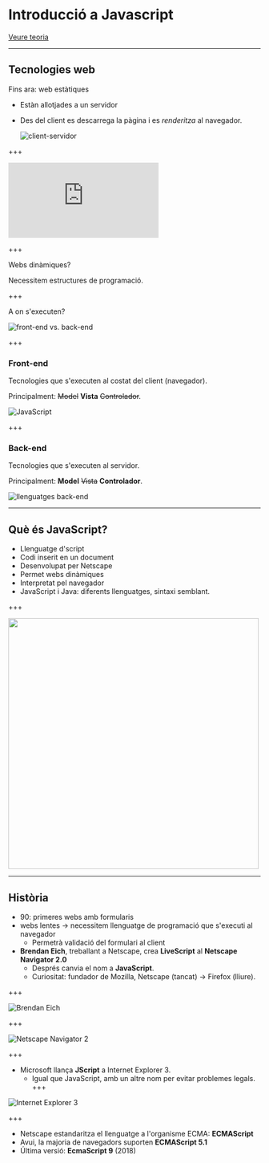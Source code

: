Introducció a Javascript
======================

[Veure teoria](https://jrodr236.github.io/DWEC/IntroduccioJavaScript.html)

---

Tecnologies web
--------------------
Fins ara: web estàtiques
* Estàn allotjades a un servidor
* Des del client es descarrega la pàgina i es *renderitza* al navegador.

  ![client-servidor](https://www.tankonyvtar.hu/en/tartalom/tamop425/0027_ADW1/images/ADW100.png)

+++

![html i css](https://www.imaginanet.com/thumb.php?n=blog%2F10herramientas.jpg&w=640&h=250&x=0&y=0)

+++

Webs dinàmiques?

Necessitem estructures de programació.

+++

A on s'executen?

![front-end vs. back-end](https://s3-us-west-2.amazonaws.com/devcodepro/media/blog/frontend-y-backend.png)

+++

### Front-end

Tecnologies que s'executen al costat del client (navegador).

Principalment: ~~Model~~ **Vista** ~~Controlador~~.

![JavaScript](http://lineadecodigo.com/wp-content/uploads/2014/04/javascript.png)

+++

### Back-end


Tecnologies que s'executen al servidor.

Principalment: **Model** ~~Vista~~ **Controlador**.

![llenguatges back-end](https://image.slidesharecdn.com/97d66a5b-e796-4247-b320-a623835d58f8-160630025826/95/computer-programming-for-lawyers-15-638.jpg?cb=1467292671)

---

Què és JavaScript?
---------------
* Llenguatge d'script
* Codi inserit en un document
* Desenvolupat per Netscape
* Permet webs dinàmiques
* Interpretat pel navegador
* JavaScript i Java: diferents llenguatges, sintaxi semblant.

+++

<img src="https://cdn.freebiesupply.com/logos/large/2x/netscape-1-logo-png-transparent.png" height="500px">


---

Història
---------
* 90: primeres webs amb formularis
* webs lentes -> necessitem llenguatge de programació que s'executi al navegador
  * Permetrà validació del formulari al client
* **Brendan Eich**, treballant a Netscape, crea **LiveScript** al **Netscape Navigator 2.0**
  * Després canvia el nom a **JavaScript**.
  * Curiositat: fundador de Mozilla, Netscape (tancat) -> Firefox (lliure).

+++

![Brendan Eich](https://upload.wikimedia.org/wikipedia/commons/0/09/BEich.jpg)

+++

![Netscape Navigator 2](https://udger.com/pub/img/ua_screenshots/netscape-2.02.png)

+++

* Microsoft llança **JScript** a Internet Explorer 3.
  * Igual que JavaScript, amb un altre nom per evitar problemes legals.
+++

![Internet Explorer 3](https://upload.wikimedia.org/wikipedia/it/9/93/Internet_Explorer_3.png)

+++

* Netscape estandaritza el llenguatge a l'organisme ECMA: **ECMAScript**
* Avui, la majoria de navegadors suporten **ECMAScript 5.1**
* Última versió: **EcmaScript 9** (2018)
